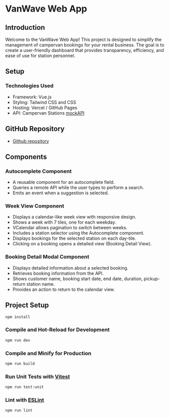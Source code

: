 # VanWave Web App

## Introduction

Welcome to the VanWave Web App! This project is designed to simplify the management of campervan bookings for your rental business.
The goal is to create a user-friendly dashboard that provides transparency, efficiency, and ease of use for station personnel.

## Setup

### Technologies Used

- Framework: Vue.js
- Styling: Tailwind CSS and CSS
- Hosting: Vercel / GitHub Pages
- API: Campervan Stations [mockAPI](https://605c94c36d85de00170da8b4.mockapi.io/stations)

## GitHub Repository

- [Github repository](https://github.com/roxgiba/vanWave)

## Components

### Autocomplete Component

- A reusable component for an autocomplete field.
- Queries a remote API while the user types to perform a search.
- Emits an event when a suggestion is selected.

### Week View Component

- Displays a calendar-like week view with responsive design.
- Shows a week with 7 tiles, one for each weekday.
- VCalendar allows pagination to switch between weeks.
- Includes a station selector using the Autocomplete component.
- Displays bookings for the selected station on each day-tile.
- Clicking on a booking opens a detailed view (Booking Detail View).

### Booking Detail Modal Component

- Displays detailed information about a selected booking.
- Retrieves booking information from the API.
- Shows customer name, booking start date, end date, duration, pickup-return station name.
- Provides an action to return to the calendar view.

## Project Setup

```sh
npm install
```

### Compile and Hot-Reload for Development

```sh
npm run dev
```

### Compile and Minify for Production

```sh
npm run build
```

### Run Unit Tests with [Vitest](https://vitest.dev/)

```sh
npm run test:unit
```

### Lint with [ESLint](https://eslint.org/)

```sh
npm run lint
```
